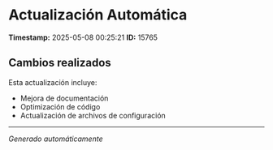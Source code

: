# Actualización Automática

**Timestamp:** 2025-05-08 00:25:21
**ID:** 15765

## Cambios realizados

Esta actualización incluye:
- Mejora de documentación
- Optimización de código
- Actualización de archivos de configuración

---
*Generado automáticamente*
